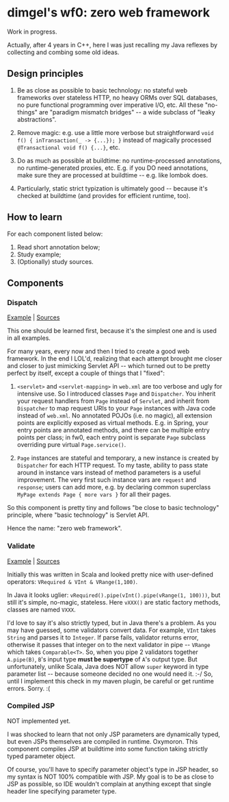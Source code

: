 # dimgel's wf0: zero web framework

Work in progress.

Actually, after 4 years in C++, here I was just recalling my Java reflexes by collecting and combing some old ideas.


## Design principles

1. Be as close as possible to basic technology: no stateful web frameworks over stateless HTTP, no heavy ORMs over SQL databases, no pure functional programming over imperative I/O, etc. All these "no-things" are "paradigm mismatch bridges" -- a wide subclass of "leaky abstractions".

2. Remove magic: e.g. use a little more verbose but straightforward `void f() { inTransaction(_ -> {...}); }` instead of magically processed `@Transactional void f() {...}`, etc.

3. Do as much as possible at buildtime: no runtime-processed annotations, no runtime-generated proxies, etc. E.g. if you DO need annotations, make sure they are processed at buildtime -- e.g. like lombok does.

4. Particularly, static strict typization is ultimately good -- because it's checked at buildtime (and provides for efficient runtime, too).


## How to learn

For each component listed below:

1. Read short annotation below;
2. Study example;
3. (Optionally) study sources.


## Components

### Dispatch

[Example](examples/01-dispatch/) | [Sources](runtime/src/main/java/ru/dimgel/wf0/dispatch/)

This one should be learned first, because it's the simplest one and is used in all examples.

For many years, every now and then I tried to create a good web framework. In the end I LOL'd, realizing that each attempt brought me closer and closer to just mimicking Servlet API -- which turned out to be pretty perfect by itself, except a couple of things that I "fixed":

1. `<servlet>` and `<servlet-mapping>` in `web.xml` are too verbose and ugly for intensive use. So I introduced classes `Page` and `Dispatcher`. You inherit your request handlers from `Page` instead of `Servlet`, and inherit from `Dispatcher` to map request URIs to your `Page` instances with Java code instead of `web.xml`. No annotated POJOs (i.e. no magic), all extension points are explicitly exposed as virtual methods. E.g. in Spring, your entry points are annotated methods, and there can be multiple entry points per class; in fw0, each entry point is separate `Page` subclass overriding pure virtual `Page.service()`.

2. `Page` instances are stateful and temporary, a new instance is created by `Dispatcher` for each HTTP request. To my taste, ability to pass state around in instance vars instead of method parameters is a useful improvement. The very first such instance vars are `request` and `response`; users can add more, e.g. by declaring common superclass `MyPage extends Page { more vars }` for all their pages.

So this component is pretty tiny and follows "be close to basic technology" principle, where "basic technology" is Servlet API.

Hence the name: "zero web framework".


### Validate

[Example](examples/02-validate/) | [Sources](runtime/src/main/java/ru/dimgel/wf0/validate/)

Initially this was written in Scala and looked pretty nice with user-defined operators: `VRequired & VInt & VRange(1,100)`.

In Java it looks uglier: `vRequired().pipe(vInt().pipe(vRange(1, 100)))`, but still it's simple, no-magic, stateless. Here `vXXX()` are static factory methods, classes are named `VXXX`.

I'd love to say it's also strictly typed, but in Java there's a problem. As you may have guessed, some validators convert data. For example, `VInt` takes `String` and parses it to `Integer`. If parse fails, validator returns error, otherwise it passes that integer on to the next validator in pipe -- `VRange` which takes `Comparable<T>`. So, when you pipe 2 validators together `A.pipe(B)`, `B`'s input type **must be supertype** of `A`'s output type. But unfortunately, unlike Scala, Java does NOT allow `super` keyword in type parameter list -- because someone decided no one would need it. :-/ So, until I implement this check in my maven plugin, be careful or get runtime errors. Sorry. :(


### Compiled JSP

NOT implemented yet.

I was shocked to learn that not only JSP parameters are dynamically typed, but even JSPs themselves are compiled in runtime. Oxymoron. This component compiles JSP at buildtime into some function taking strictly typed parameter object.

Of course, you'll have to specify parameter object's type in JSP header, so my syntax is NOT 100% compatible with JSP. My goal is to be as close to JSP as possible, so IDE wouldn't complain at anything except that single header line specifying parameter type.